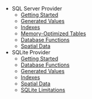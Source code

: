 - SQL Server Provider
  - [Getting Started](sql-server\getting-started.md)
  - [Generated Values](sql-server\generated-values.md)
  - [Indexes](sql-server\indexes.md)
  - [Memory-Optimized Tables](sql-server\memory-optimized-tables.md)
  - [Database Functions](sql-server\database-functions.md)
  - [Spatial Data](sql-server\spatial-data.md)
- SQLite Provider
  - [Getting Started](sqlite\getting-started.md)
  - [Database Functions](sqlite\database-functions.md)
  - [Generated Values](sqlite\generated-values.md)
  - [Indexes](sqlite\indexes.md)
  - [Spatial Data](sqlite\spatial-data.md)
  - [SQLite Limitations](sqlite\sqlite-limitations.md)
